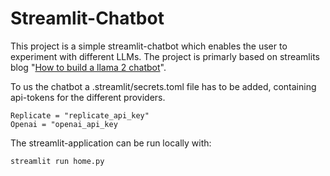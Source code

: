 # Streamlit-Chatbot

This project is a simple streamlit-chatbot which enables the user to experiment with different LLMs. 
The project is primarly based on streamlits blog "[How to build a llama 2 chatbot](https://blog.streamlit.io/how-to-build-a-llama-2-chatbot/)".

To us the chatbot a .streamlit/secrets.toml file has to be added, containing api-tokens for the different providers.

```
Replicate = "replicate_api_key"
Openai = "openai_api_key
```

The streamlit-application can be run locally with:

```
streamlit run home.py
```